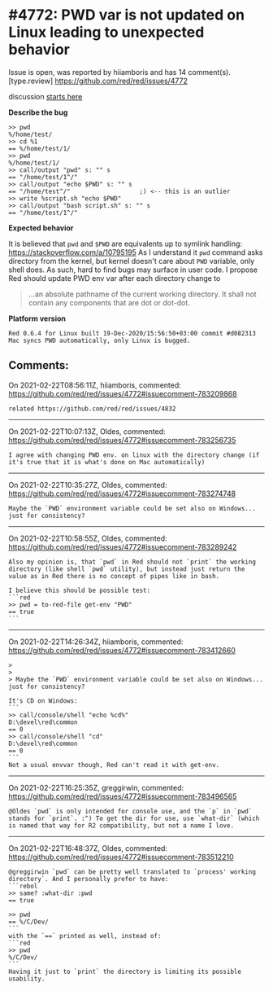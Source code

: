 
#4772: PWD var is not updated on Linux leading to unexpected behavior
================================================================================
Issue is open, was reported by hiiamboris and has 14 comment(s).
[type.review]
<https://github.com/red/red/issues/4772>

discussion [starts here](https://gitter.im/red/bugs?at=5fc04b847850f66b6046cc04)

**Describe the bug**

```
>> pwd
%/home/test/
>> cd %1
== %/home/test/1/
>> pwd
%/home/test/1/
>> call/output "pwd" s: "" s
== "/home/test/1^/"
>> call/output "echo $PWD" s: "" s
== "/home/test^/"                   ;) <-- this is an outlier
>> write %script.sh "echo $PWD"
>> call/output "bash script.sh" s: "" s
== "/home/test/1^/"
```

**Expected behavior**

It is believed that `pwd` and `$PWD` are equivalents up to symlink handling: https://stackoverflow.com/a/10795195
As I understand it `pwd` command asks directory from the kernel, but kernel doesn't care about `PWD` variable, only shell does. As such, hard to find bugs may surface in user code.
I propose Red should update PWD env var after each directory change to
> ...an absolute pathname of the current working directory. It shall not contain any components that are dot or dot-dot.

**Platform version**
```
Red 0.6.4 for Linux built 19-Dec-2020/15:56:50+03:00 commit #d082313
Mac syncs PWD automatically, only Linux is bugged.
```



Comments:
--------------------------------------------------------------------------------

On 2021-02-22T08:56:11Z, hiiamboris, commented:
<https://github.com/red/red/issues/4772#issuecomment-783209868>

    related https://github.com/red/red/issues/4832

--------------------------------------------------------------------------------

On 2021-02-22T10:07:13Z, Oldes, commented:
<https://github.com/red/red/issues/4772#issuecomment-783256735>

    I agree with changing PWD env. on linux with the directory change (if it's true that it is what's done on Mac automatically)

--------------------------------------------------------------------------------

On 2021-02-22T10:35:27Z, Oldes, commented:
<https://github.com/red/red/issues/4772#issuecomment-783274748>

    Maybe the `PWD` environment variable could be set also on Windows... just for consistency?

--------------------------------------------------------------------------------

On 2021-02-22T10:58:55Z, Oldes, commented:
<https://github.com/red/red/issues/4772#issuecomment-783289242>

    Also my opinion is, that `pwd` in Red should not `print` the working directory (like shell `pwd` utility), but instead just return the value as in Red there is no concept of pipes like in bash.
    
    I believe this should be possible test:
    ```red
    >> pwd = to-red-file get-env "PWD"
    == true
    ```

--------------------------------------------------------------------------------

On 2021-02-22T14:26:34Z, hiiamboris, commented:
<https://github.com/red/red/issues/4772#issuecomment-783412660>

    > 
    > 
    > Maybe the `PWD` environment variable could be set also on Windows... just for consistency?
    
    It's CD on Windows:
    ```
    >> call/console/shell "echo %cd%"
    D:\devel\red\common
    == 0
    >> call/console/shell "cd"
    D:\devel\red\common
    == 0
    ```
    Not a usual envvar though, Red can't read it with get-env.

--------------------------------------------------------------------------------

On 2021-02-22T16:25:35Z, greggirwin, commented:
<https://github.com/red/red/issues/4772#issuecomment-783496565>

    @Oldes `pwd` is only intended for console use, and the `p` in `pwd` stands for `print`. :^) To get the dir for use, use `what-dir` (which is named that way for R2 compatibility, but not a name I love. 

--------------------------------------------------------------------------------

On 2021-02-22T16:48:37Z, Oldes, commented:
<https://github.com/red/red/issues/4772#issuecomment-783512210>

    @greggirwin `pwd` can be pretty well translated to `process' working directory`. And I personally prefer to have:
    ```rebol
    >> same? :what-dir :pwd
    == true
    
    >> pwd
    == %/C/Dev/
    ```
    with the `==` printed as well, instead of:
    ```red
    >> pwd
    %/C/Dev/
    ```
    Having it just to `print` the directory is limiting its possible usability.

